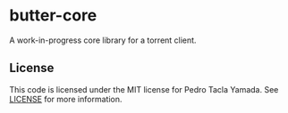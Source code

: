 butter-core
===========
A work-in-progress core library for a torrent client.

## License
This code is licensed under the MIT license for Pedro Tacla Yamada. See
[LICENSE](/LICENSE) for more information.
